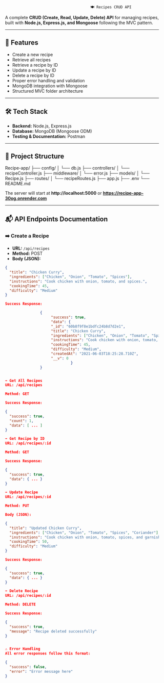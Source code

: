                                           🍽️ Recipes CRUD API

A complete **CRUD (Create, Read, Update, Delete) API** for managing recipes, built with **Node.js, Express.js, and Mongoose** following the MVC pattern.

---

## 🚀 **Features**

- Create a new recipe
- Retrieve all recipes
- Retrieve a recipe by ID
- Update a recipe by ID
- Delete a recipe by ID
- Proper error handling and validation
- MongoDB integration with Mongoose
- Structured MVC folder architecture

---

## 🛠️ **Tech Stack**

- **Backend:** Node.js, Express.js
- **Database:** MongoDB (Mongoose ODM)
- **Testing & Documentation:** Postman

---

## 📁 **Project Structure**

Recipe-app/
├── config/
│ └── db.js
├── controllers/
│ └── recipeController.js
├── middleware/
│ └── error.js
├── models/
│ └── Recipe.js
├── routes/
│ └── recipeRoutes.js
├── app.js
├── .env
└── README.md   


The server will start at **http://localhost:5000** or **https://recipe-app-30og.onrender.com**

---

## 📬 **API Endpoints Documentation**

### ➡️ **Create a Recipe**

- **URL:** `/api/recipes`
- **Method:** POST
- **Body (JSON):**

```json
{
  "title": "Chicken Curry",
  "ingredients": ["Chicken", "Onion", "Tomato", "Spices"],
  "instructions": "Cook chicken with onion, tomato, and spices.",
  "cookingTime": 45,
  "difficulty": "Medium"
}

Success Response:

                {
                     "success": true,
                     "data": {
                     "_id": "60b8f9f8e1bdfc24b8d7d2e1",
                     "title": "Chicken Curry",
                     "ingredients": ["Chicken", "Onion", "Tomato", "Spices"],
                     "instructions": "Cook chicken with onion, tomato, and spices.",
                     "cookingTime": 45,
                     "difficulty": "Medium",
                     "createdAt": "2021-06-03T18:25:28.710Z",
                     "__v": 0
                              }
                }


➡️ Get All Recipes
URL: /api/recipes

Method: GET

Success Response: 

{
  "success": true,
  "count": 1,
  "data": [ ... ]
}

➡️ Get Recipe by ID
URL: /api/recipes/:id

Method: GET

Success Response:

{
  "success": true,
  "data": { ... }
}

➡️ Update Recipe
URL: /api/recipes/:id

Method: PUT

Body (JSON):

{
  "title": "Updated Chicken Curry",
  "ingredients": ["Chicken", "Onion", "Tomato", "Spices", "Coriander"],
  "instructions": "Cook chicken with onion, tomato, spices, and garnish with coriander.",
  "cookingTime": 50,
  "difficulty": "Medium"
}

Success Response:

{
  "success": true,
  "data": { ... }
}

➡️ Delete Recipe
URL: /api/recipes/:id

Method: DELETE

Success Response:

{
  "success": true,
  "message": "Recipe deleted successfully"
}


⚠️ Error Handling
All error responses follow this format:

{
  "success": false,
  "error": "Error message here"
}


 